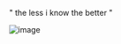 "   the   less   i   know   the   better   "

![image](https://github.com/user-attachments/assets/1522c328-fd0b-477a-9e12-a7713739e107)


